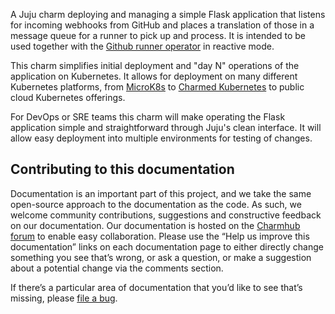 A Juju charm deploying and managing a simple Flask application that listens for incoming webhooks
from GitHub and places a translation of those in a message queue for a runner to pick up and process.
It is intended to be used together with the [Github runner operator](https://charmhub.io/github-runner) 
in reactive mode.

This charm simplifies initial deployment and "day N" operations of
the application on Kubernetes. It allows for deployment on many
different Kubernetes platforms, from [MicroK8s](https://microk8s.io)
to [Charmed Kubernetes](https://ubuntu.com/kubernetes) to public cloud
Kubernetes offerings.

For DevOps or SRE teams this charm will make operating the Flask application simple
and straightforward through Juju's clean interface. It will allow easy
deployment into multiple environments for testing of changes.


## Contributing to this documentation

Documentation is an important part of this project, and we take the
same open-source approach to the documentation as the code. As such,
we welcome community contributions, suggestions and constructive
feedback on our documentation. Our documentation is hosted on the
[Charmhub forum](https://discourse.charmhub.io/) to enable easy
collaboration. Please use the “Help us improve this documentation”
links on each documentation page to either directly change something
you see that’s wrong, or ask a question, or make a suggestion about a
potential change via the comments section.

If there’s a particular area of documentation that you’d like to see that’s
missing, please [file a bug](https://github.com/canonical/github-runner-webhook-router/issues).

